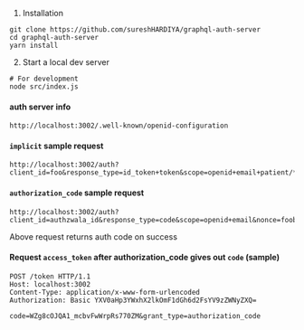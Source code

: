 1. Installation
```shell
git clone https://github.com/sureshHARDIYA/graphql-auth-server
cd graphql-auth-server
yarn install
```
2. Start a local dev server
```shell
# For development
node src/index.js
```


#### auth server info
```
http://localhost:3002/.well-known/openid-configuration
```

#### `implicit` sample request

```
http://localhost:3002/auth?client_id=foo&response_type=id_token+token&scope=openid+email+patient/*.*&nonce=foobar&prompt=login
```
#### `authorization_code` sample request
```
http://localhost:3002/auth?client_id=authzwala_id&response_type=code&scope=openid+email&nonce=foobar&prompt=login
```
Above request returns auth code on success

#### Request `access_token` after authorization_code gives out `code` (sample)
```
POST /token HTTP/1.1
Host: localhost:3002
Content-Type: application/x-www-form-urlencoded
Authorization: Basic YXV0aHp3YWxhX2lkOmF1dGh6d2FsYV9zZWNyZXQ=

code=WZg8cOJQA1_mcbvFwWrpRs770ZM&grant_type=authorization_code
```
